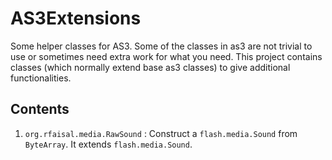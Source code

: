 AS3Extensions
=============

Some helper classes for AS3. Some of the classes in as3 are not trivial to use or sometimes need extra work for what you need. This project contains classes (which normally extend base as3 classes) to give additional functionalities.


## Contents
1. `org.rfaisal.media.RawSound` : Construct a `flash.media.Sound` from `ByteArray`. It extends `flash.media.Sound`.

